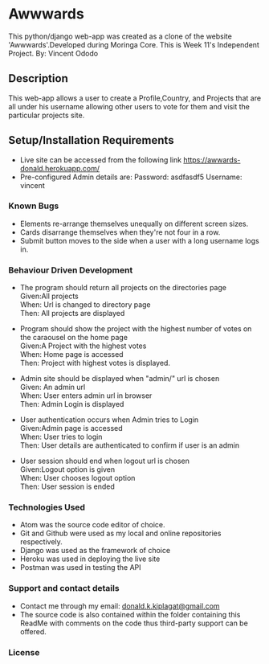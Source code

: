 # Awwwards

This python/django web-app was created as a clone of the website 'Awwwards'.Developed during Moringa Core. This is Week 11's Independent Project.
By: Vincent Ododo

## Description
This web-app allows a user to create a Profile,Country, and Projects that are all under his username allowing other users to vote for them and visit the particular projects site.

## Setup/Installation Requirements
* Live site can be accessed from the following link https://awwards-donald.herokuapp.com/
* Pre-configured Admin details are:
Password: asdfasdf5
Username: vincent

### Known Bugs
* Elements re-arrange themselves unequally on different screen sizes.
* Cards disarrange themselves when they're not four in a row.
* Submit button moves to the side when a user with a long username logs in.

### Behaviour Driven Development
* The program should return all projects on the directories page<br>
Given:All projects<br>
When: Url is changed to directory page<br>
Then: All projects are displayed<br>

* Program should show the project with the highest number of votes on the caraousel on the home page<br>
Given:A Project with the highest votes<br>
When: Home page is accessed <br>
Then: Project with highest votes is displayed.<br>

* Admin site should be displayed when "admin/" url is chosen<br>
Given: An admin url<br>
When: User enters admin url in browser<br>
Then: Admin Login is displayed<br>

* User authentication occurs when Admin tries to Login<br>
Given:Admin page is accessed<br>
When: User tries to login<br>
Then: User details are authenticated to confirm if user is an admin<br>

* User session should end when logout url is chosen<br>
Given:Logout option is given<br>
When: User chooses logout option<br>
Then: User session is ended<br>


### Technologies Used
* Atom was the source code editor of choice.
* Git and Github were used as my local and online repositories respectively.
* Django was used as the framework of choice
* Heroku was used in deploying the live site
* Postman was used in testing the API


### Support and contact details
* Contact me through my email: donald.k.kiplagat@gmail.com
* The source code is also contained within the folder containing this ReadMe with comments on the code thus third-party support can be offered.

### License



